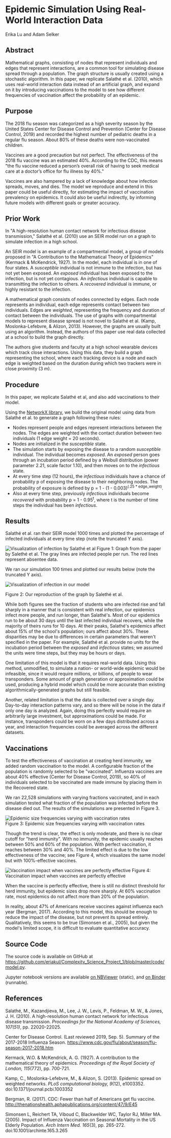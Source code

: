 # Epidemic Simulation Using Real-World Interaction Data
Erika Lu and Adam Selker


## Abstract
Mathematical graphs, consisting of nodes that represent individuals and edges that represent interactions, are a common tool for simulating disease spread through a population.  The graph structure is usually created using a stochastic algorithm.  In this paper, we replicate Salathé et al. (2010), which uses real-world interaction data instead of an artificial graph, and expand on it by introducing vaccinations to the model to see how different frequencies of vaccination affect the probability of an epidemic. 

## Purpose
The 2018 flu season was categorized as a high severity season by the United States Center for Disease Control and Prevention (Center for Disease Control, 2019) and recorded the highest number of pediatric deaths in a regular flu season. About 80% of these deaths were non-vaccinated children. 

Vaccines are a good precaution but not perfect. The effectiveness of the 2018 flu vaccine was an estimated 40%. According to the CDC, this means "the flu vaccine reduced a person’s overall risk of having to seek medical care at a doctor’s office for flu illness by 40%."

Vaccines are also hampered by a lack of knowledge about how infection spreads, moves, and dies. The model we reproduce and extend in this paper could be useful directly, for estimating the impact of vaccination prevalency on epidemics.  It could also be useful indirectly, by informing future models with different goals or greater accuracy.


## Prior Work
In "A high-resolution human contact network for infectious disease transmission," Salathé et al. (2010) use an SEIR model run on a graph to simulate infection in a high school.

An SEIR model is an example of a compartmental model, a group of models proposed in "A Contribution to the Mathematical Theory of Epidemics" (Kermack & McKendrick, 1927).  In the model, each individual is in one of four states. A _susceptible_ individual is not immune to the infection, but has not yet been exposed.  An _exposed_ individual has been exposed to the infection, but is not yet contagious.  An _infectious_ individual is capable to transmitting the infection to others.  A _recovered_ individual is immune, or highly resistant to the infection.  

A mathematical graph consists of nodes connected by edges.  Each node represents an individual, each edge represents contact between two individuals.  Edges are _weighted_, representing the frequency and duration of contact between the individuals.  The use of graphs with compartmental models to represent disease spread is not novel to Salathé et al. (Kamp, Moslonka-Lefebvre, & Alizon, 2013).  However, the graphs are usually built using an algorithm.  Instead, the authors of this paper use real data collected at a school to build the graph directly.

The authors give students and faculty at a high school wearable devices which track close interactions.  Using this data, they build a graph representing the school, where each tracking device is a node and each edge is weighted based on the duration during which two trackers were in close proximity (3 m).


## Procedure

In this paper, we replicate Salathé et al, and also add vaccinations to their model.  

Using the [NetworkX library](https://networkx.github.io/), we build the original model using data from Salathé et al. to generate a graph following these rules:
- Nodes represent people and edges represent interactions between the nodes. The edges are weighted with the contact duration between two individuals (1 edge weight = 20 seconds).
- Nodes are initialized in the _susceptible_ state.
- The simulation starts by exposing the disease to a random _susceptible_ individual. The individual becomes _exposed_. An _exposed_ person goes through an incubation period defined by a Weibull distribution (power parameter 2.21, scale factor 1.10), and then moves on to the _infectious_ state.  
- At every time step (12 hours), the _infectious_ individuals have a chance of probability p of exposing the disease to their neighboring nodes. The probability of exposure is defined by p = 1 - (1 - 0.003)<sup>(.25 * edge\_weight)</sup>. 
- Also at every time step, previously _infectious_ individuals become _recovered_ with probability p = 1 - 0.95<sup>t</sup>, where t is the number of time steps the individual has been _infectious_.

## Results

Salathé et al. ran their SEIR model 1000 times and plotted the percentage of infected individuals at every time step (note the truncated Y axis). 

![Visualization of infection by Salathé et al](https://github.com/eriakul/Complexity_Science_Project_1/blob/master/reports/TheirPlot.JPG)
Figure 1: Graph from the paper by Salethé et al. The gray lines are infected people per run. The red lines represent absentee data.

We ran our simulation 100 times and plotted our results below (note the truncated Y axis). 

![Visualization of infection in our model](https://github.com/eriakul/Complexity_Science_Project_1/blob/master/reports/ensemble.png)

Figure 2: Our reproduction of the graph by Salethé et al.

While both figures see the fraction of students who are infected rise and fall sharply in a manner that is consistent with real infection, our epidemics infect more people, and run longer, than Salathé's.  Most of our epidemics run to be about 30 days until the last infected individual recovers, while the majority of theirs runs for 10 days. At their peaks, Salathé's epidemics affect about 15% of the school's population; ours affect about 30%. These disparities may be due to differences in certain parameters that weren't specified in the paper. For example, Salathé et al. provide no units for the incubation period between the _exposed_ and _infectious_ states; we assumed the units were time steps, but they may be hours or days.

One limitation of this model is that it requires real-world data.  Using this method, unmodified, to simulate a nation- or world-wide epidemic would be infeasible, since it would require millions, or billions, of people to wear transponders.  Some amount of graph generation or approximation could be used, producing a hybrid model which could be more accurate than existing algorithmically-generated graphs but still feasible.

Another, related limitation is that the data is collected over a single day.  Day-to-day interaction patterns vary, and so there will be noise in the data if only one day is analyzed.  Again, doing this perfectly would require an arbitrarily large investment, but approximations could be made.  For instance, transponders could be worn on a few days distributed across a year, and interaction frequencies could be averaged across the different datasets.

## Vaccinations
 
To test the effectiveness of vaccination at creating herd immunity, we added random vaccination to the model.  A configurable fraction of the population is randomly selected to be "vaccinated".  Influenza vaccines are about 40% effective (Center for Disease Control, 2019), so 40% of individuals selected to be vaccinated are made immune by placing them in the Recovered state.
 
We ran 22,528 simulations with varying fractions vaccinated, and in each simulation tested what fraction of the population was infected before the disease died out.  The results of the simulations are presented in Figure 3.

![Epidemic size frequencies varying with vaccination rates](https://github.com/eriakul/Complexity_Science_Project_1/blob/master/reports/vacc_hist.png)  
Figure 3: Epidemic size frequencies varying with vaccination rates

Though the trend is clear, the effect is only moderate, and there is no clear cutoff for "herd immunity".  With no immunity, the epidemic usually reaches between 50% and 60% of the population.  With perfect vaccination, it reaches between 30% and 40%.  The limited effect is due to the low effectiveness of the vaccine; see Figure 4, which visualizes the same model but with 100%-effective vaccines.

![Vaccination impact when vaccines are perfectly effective](https://github.com/eriakul/Complexity_Science_Project_1/blob/master/reports/vacc_hist_perfect_vaccine.png)
Figure 4: Vaccination impact when vaccines are perfectly effective

When the vaccine is perfectly effective, there is still no distinct threshold for herd immunity, but epidemic sizes drop more sharply.  At 60% vaccination rate, most epidemics do not affect more than 20% of the population.

In reality, about 47% of Americans receive vaccines against influenza each year (Bergman, 2017).  According to this model, this should be enough to reduce the impact of the disease, but not prevent its spread entirely.  Qualitatively, this seems to be true (Simonsen et al., 2005), but given the model's limited scope, it is difficult to evaluate quantitative accuracy.

## Source Code

The source code is available on GitHub at https://github.com/eriakul/Complexity_Science_Project_1/blob/master/code/model.py.

Jupyter notebook versions are available [on NBViewer](https://nbviewer.jupyter.org/github/eriakul/Complexity_Science_Project_1/blob/master/code/Epidemic%20Simulation%20Using%20Real-World%20Interaction%20Data.ipynb) (static), and [on Binder](https://mybinder.org/v2/gh/eriakul/Complexity_Science_Project_1/master) (runnable).

## References

Salathé, M., Kazandjieva, M., Lee, J. W., Levis, P., Feldman, M. W., & Jones, J. H. (2010). A high-resolution human contact network for infectious disease transmission. _Proceedings for the National Academy of Sciences, 107(51)_, pp. 22020-22025.

Center for Disease Control. (Last reviewed 2019, Sep. 5). Summary of the 2017-2018 Influenza Season. https://www.cdc.gov/flu/about/season/flu-season-2017-2018.htm

Kermack, W.O. & McKendrick, A. G. (1927). A contribution to the mathematical theory of epidemics. _Proceedings of the Royal Society of London, 115_(772), pp. 700-721.

Kamp, C., Moslonka-Lefebvre, M., & Alizon, S. (2013). Epidemic spread on weighted networks. _PLoS computational biology, 9_(12), e1003352. doi:10.1371/journal.pcbi.1003352

Bergman, R. (2017). CDC: Fewer than half of Americans get flu vaccine. http://thenationshealth.aphapublications.org/content/47/9/E45

Simonsen L, Reichert TA, Viboud C, Blackwelder WC, Taylor RJ, Miller MA. (2005). Impact of Influenza Vaccination on Seasonal Mortality in the US Elderly Population. _Arch Intern Med. 165_(3), pp. 265-272. doi:10.1001/archinte.165.3.265
